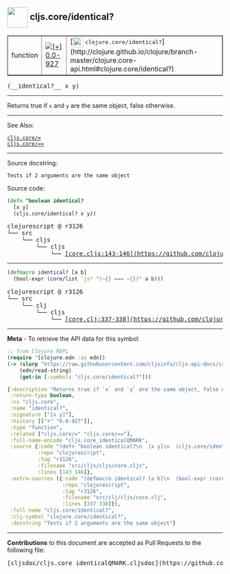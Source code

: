 ## <img width="48px" valign="middle" src="http://i.imgur.com/Hi20huC.png"> cljs.core/identical?

 <table border="1">
<tr>

<td>function</td>
<td><a href="https://github.com/cljsinfo/cljs-api-docs/tree/0.0-927"><img valign="middle" alt="[+] 0.0-927" src="https://img.shields.io/badge/+-0.0--927-lightgrey.svg"></a> </td>
<td>
[<img height="24px" valign="middle" src="http://i.imgur.com/1GjPKvB.png"> <samp>clojure.core/identical?</samp>](http://clojure.github.io/clojure/branch-master/clojure.core-api.html#clojure.core/identical?)
</td>
</tr>
</table>

 <samp>
(__identical?__ x y)<br>
</samp>

---

Returns true if `x` and `y` are the same object, false otherwise.

---


See Also:

[`cljs.core/=`](cljs.core_EQ.md)<br>
[`cljs.core/==`](cljs.core_EQEQ.md)<br>

---

Source docstring:

```
Tests if 2 arguments are the same object
```

Source code:

```clj
(defn ^boolean identical?
  [x y]
  (cljs.core/identical? x y))
```

 <pre>
clojurescript @ r3126
└── src
    └── cljs
        └── cljs
            └── <ins>[core.cljs:143-146](https://github.com/clojure/clojurescript/blob/r3126/src/cljs/cljs/core.cljs#L143-L146)</ins>
</pre>


---

```clj
(defmacro identical? [a b]
  (bool-expr (core/list 'js* "(~{} === ~{})" a b)))
```

 <pre>
clojurescript @ r3126
└── src
    └── clj
        └── cljs
            └── <ins>[core.clj:337-338](https://github.com/clojure/clojurescript/blob/r3126/src/clj/cljs/core.clj#L337-L338)</ins>
</pre>

---

__Meta__ - To retrieve the API data for this symbol:

```clj
;; from Clojure REPL
(require '[clojure.edn :as edn])
(-> (slurp "https://raw.githubusercontent.com/cljsinfo/cljs-api-docs/catalog/cljs-api.edn")
    (edn/read-string)
    (get-in [:symbols "cljs.core/identical?"]))
```

```clj
{:description "Returns true if `x` and `y` are the same object, false otherwise.",
 :return-type boolean,
 :ns "cljs.core",
 :name "identical?",
 :signature ["[x y]"],
 :history [["+" "0.0-927"]],
 :type "function",
 :related ["cljs.core/=" "cljs.core/=="],
 :full-name-encode "cljs.core_identicalQMARK",
 :source {:code "(defn ^boolean identical?\n  [x y]\n  (cljs.core/identical? x y))",
          :repo "clojurescript",
          :tag "r3126",
          :filename "src/cljs/cljs/core.cljs",
          :lines [143 146]},
 :extra-sources ({:code "(defmacro identical? [a b]\n  (bool-expr (core/list 'js* \"(~{} === ~{})\" a b)))",
                  :repo "clojurescript",
                  :tag "r3126",
                  :filename "src/clj/cljs/core.clj",
                  :lines [337 338]}),
 :full-name "cljs.core/identical?",
 :clj-symbol "clojure.core/identical?",
 :docstring "Tests if 2 arguments are the same object"}

```

---

__Contributions__ to this document are accepted as Pull Requests to the following file:

 <pre>
[cljsdoc/cljs.core_identicalQMARK.cljsdoc](https://github.com/cljsinfo/cljs-api-docs/blob/master/cljsdoc/cljs.core_identicalQMARK.cljsdoc)
</pre>

